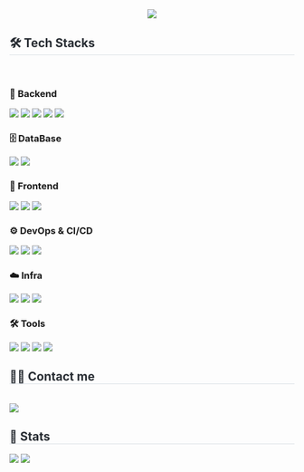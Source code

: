 <div align="center"> <img src="https://capsule-render.vercel.app/api?type=waving&color=0:a8e6cf,100:000b89&height=240&text=Hello,%20I'm%20YeJin&animation=twinkling&fontColor=ffffff&fontSize=70" /> </div> <div style="text-align: left;"> <h2 style="border-bottom: 1px solid #d8dee4; color: #282d33;">🛠️ Tech Stacks</h2><br> <div style="text-align: left;"> <h3>🧠 Backend</h3> <div> <img src="https://img.shields.io/badge/Java-007396?style=flat&logo=OpenJDK&logoColor=white"/>
 <img src="https://img.shields.io/badge/springboot-6DB33F?style=flat&logo=springboot&logoColor=white"> <img src="https://img.shields.io/badge/Spring_Security-6DB33F?style=flat&logo=Spring-Security&logoColor=white">
 <img src="https://img.shields.io/badge/Spring%20Data%20JPA-6DB33F?style=flat&logo=Hibernate&logoColor=white"/> <img src="https://img.shields.io/badge/Python-3776AB?style=flat&logo=Python&logoColor=white"/> </div>
  <h3>🗄️ DataBase</h3>
  <div>  
      <img src="https://img.shields.io/badge/MySQL-4479A1?style=flat&logo=MySQL&logoColor=white"/>
      <img src="https://img.shields.io/badge/Redis-DC382D?style=flat&logo=Redis&logoColor=white"/>
  </div>
    
  <h3>🎨 Frontend</h3>
  <div>
      <img src="https://img.shields.io/badge/React.js-61DAFB?style=flat&logo=React&logoColor=black"/>
      <img src="https://img.shields.io/badge/Redux-764ABC?style=flat&logo=Redux&logoColor=white"/>
      <img src="https://img.shields.io/badge/Axios-5A29E4?style=flat&logo=Axios&logoColor=white"/>
  </div>
    
  <h3>⚙️ DevOps & CI/CD</h3>
  <div>
      <img src="https://img.shields.io/badge/Docker-2496ED?style=flat&logo=Docker&logoColor=white"/> <img src="https://img.shields.io/badge/Docker%20Compose-061D2F?style=flat&logo=dockerlogoColor=white"/>
      <img src="https://img.shields.io/badge/Github%20Actions-282a2e?style=flat&logo=githubactions&logoColor=367cfe"/>
  </div>
    
  <h3>☁️ Infra</h3>
  <div>
      <img src="https://img.shields.io/badge/Amazon_AWS-FF9900?style=flat&logo=amazonaws&logoColor=white"/>
      <img src="https://img.shields.io/badge/AWS_EC2-FF9900?style=flat&logo=amazonec2&logoColor=white"/>
      <img src="https://img.shields.io/badge/AWS_S3-569A31?logo=amazons3&logoColor=fff&style=flat"/>
  </div>
    
  <h3>🛠 Tools</h3>
  <div>
      <img src="https://img.shields.io/badge/Git-F05032?style=flat&logo=Git&logoColor=white"/>
      <img src="https://img.shields.io/badge/GitHub-181717?style=flat&logo=GitHub&logoColor=white"/>
      <img src="https://img.shields.io/badge/Jira-0052CC?style=flat&logo=Jira&logoColor=white"/>
      <img src="https://img.shields.io/badge/Postman-FF6C37?style=flat&logo=Postman&logoColor=white"/>
  </div>
</div>
</div> <div style="text-align: left;"> <h2 style="border-bottom: 1px solid #d8dee4; color: #282d33;">🧑‍💻 Contact me</h2><br> 
<a href="mailto:yejinoh58@gmail.com" target="_blank">
<img src="https://img.shields.io/badge/Gmail-EA4335.svg?style=flat-square&logo=Gmail&logoColor=white"/>
</a>
<div style="text-align: left;"> <h2 style="border-bottom: 1px solid #d8dee4; color: #282d33;">🏅 Stats</h2> <div style="text-align: left;"> <img src="https://github-readme-stats.vercel.app/api?username=devyejin&bg_color=60,a8e6cf,6677cc&title_color=ffffff&text_color=ffffff" /> <img src="https://github-readme-stats.vercel.app/api/top-langs/?username=devyejin&layout=compact&bg_color=60,a8e6cf,6677cc&title_color=ffffff&text_color=ffffff" /> </div> </div>
